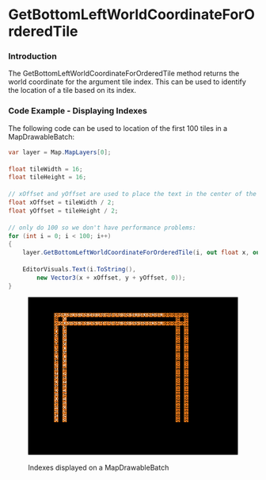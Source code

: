 # GetBottomLeftWorldCoordinateForOrderedTile

### Introduction

The GetBottomLeftWorldCoordinateForOrderedTile method returns the world coordinate for the argument tile index. This can be used to identify the location of a tile based on its index.&#x20;

### Code Example - Displaying Indexes

The following code can be used to location of the first 100 tiles in a MapDrawableBatch:

```csharp
var layer = Map.MapLayers[0];

float tileWidth = 16;
float tileHeight = 16;

// xOffset and yOffset are used to place the text in the center of the tile
float xOffset = tileWidth / 2;
float yOffset = tileHeight / 2;

// only do 100 so we don't have performance problems:
for (int i = 0; i < 100; i++)
{
    layer.GetBottomLeftWorldCoordinateForOrderedTile(i, out float x, out float y);

    EditorVisuals.Text(i.ToString(), 
        new Vector3(x + xOffset, y + yOffset, 0));
}
```

<figure><img src="../../.gitbook/assets/image (13).png" alt=""><figcaption><p>Indexes displayed on a MapDrawableBatch</p></figcaption></figure>
